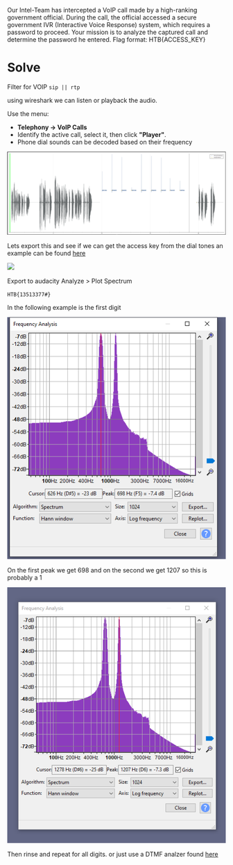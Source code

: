 Our Intel-Team has intercepted a VoIP call made by a high-ranking government official. During the call, the official accessed a secure government IVR (Interactive Voice Response) system, which requires a password to proceed. Your mission is to analyze the captured call and determine the password he entered. Flag format: HTB{ACCESS_KEY}


# Solve

Filter for VOIP `sip || rtp`

using wireshark we can listen or playback the audio.

Use the menu:
- **Telephony → VoIP Calls**
- Identify the active call, select it, then click **"Player"**.
- Phone dial sounds can be decoded based on their frequency

![](Images/Pasted%20image%2020250523212835.png)

Lets export this and see if we can get the access key from the dial tones an example can be found [here](https://www.linkedin.com/pulse/forensic-methods-determine-phone-numbers-called-from-keypad-todd/)

![](Images/Pasted%20image%2020250419123233.png)

Export to audacity Analyze > Plot Spectrum

```
HTB{13513377#}
```


In the following example is the first digit

![](Images/Pasted%20image%2020250523213258.png)

On the first peak we get 698 and on the second we get 1207 so this is probably a 1

![](Images/Pasted%20image%2020250523213326.png)

Then rinse and repeat for all digits. or just use a DTMF analzer found [here](http://dialabc.com/sound/detect/index.html)
